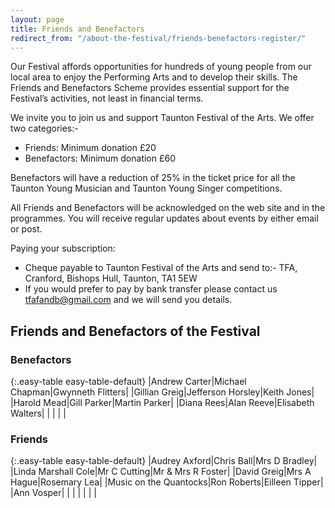 ```yaml
---
layout: page
title: Friends and Benefactors
redirect_from: "/about-the-festival/friends-benefactors-register/"
---
```


Our Festival affords opportunities for hundreds of young people from our local area to enjoy the Performing Arts and to develop their skills. The Friends and Benefactors Scheme provides essential support for the Festival’s activities, not least in financial terms.

We invite you to join us and support Taunton Festival of the Arts. We offer two categories:-

- Friends: Minimum donation £20
- Benefactors: Minimum donation £60

Benefactors will have a reduction of 25% in the ticket price for all the Taunton Young Musician and Taunton Young Singer competitions.

All Friends and Benefactors will be acknowledged on the web site and in the programmes. You will receive regular updates about events by either email or post.

Paying your subscription:

- Cheque payable to Taunton Festival of the Arts and send to:- TFA, Cranford, Bishops Hull, Taunton, TA1 5EW
- If you would prefer to pay by bank transfer please contact us <tfafandb@gmail.com> and we will send you details.

## Friends and Benefactors of the Festival

### Benefactors

{:.easy-table easy-table-default}
|Andrew Carter|Michael Chapman|Gwynneth Flitters|
|Gillian Greig|Jefferson Horsley|Keith Jones|
|Harold Mead|Gill Parker|Martin Parker|
|Diana Rees|Alan Reeve|Elisabeth Walters|
| | | |

### Friends

{:.easy-table easy-table-default}
|Audrey Axford|Chris Ball|Mrs D Bradley|
|Linda Marshall Cole|Mr C Cutting|Mr & Mrs R Foster|
|David Greig|Mrs A Hague|Rosemary Lea|
|Music on the Quantocks|Ron Roberts|Eilleen Tipper|
|Ann Vosper| | |
| | | |